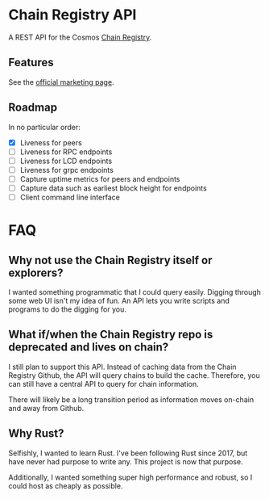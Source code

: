 # Chain Registry API

A REST API for the Cosmos [Chain Registry](https://github.com/cosmos/chain-registry).

## Features

See the [official marketing page](https://chainregistry.xyz).

## Roadmap

In no particular order:

- [x] Liveness for peers
- [ ] Liveness for RPC endpoints
- [ ] Liveness for LCD endpoints
- [ ] Liveness for grpc endpoints
- [ ] Capture uptime metrics for peers and endpoints
- [ ] Capture data such as earliest block height for endpoints
- [ ] Client command line interface

# FAQ

## Why not use the Chain Registry itself or explorers?

I wanted something programmatic that I could query easily. Digging through some web UI isn't my idea of fun.
An API lets you write scripts and programs to do the digging for you.

## What if/when the Chain Registry repo is deprecated and lives on chain?

I still plan to support this API. Instead of caching data from the Chain Registry Github, the API will query chains to
build the cache. Therefore, you can still have a central API to query for chain information.

There will likely be a long transition period as information moves on-chain and away from Github.

## Why Rust?

Selfishly, I wanted to learn Rust. I've been following Rust since 2017, but have never had purpose to write any.
This project is now that purpose.

Additionally, I wanted something super high performance and robust, so I could host as cheaply as possible.

